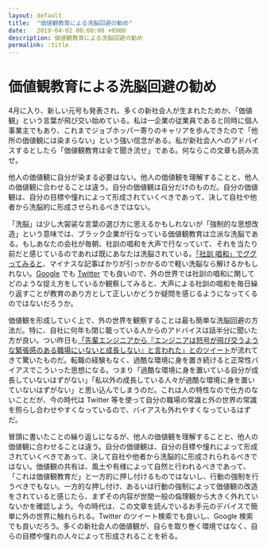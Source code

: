 ```yaml
---
layout: default
title:  "価値観教育による洗脳回避の勧め"
date:   2019-04-02 00:00:00 +0900
description: 価値観教育による洗脳回避の勧め
permalink: :title
---
```


# 価値観教育による洗脳回避の勧め

4月に入り、新しい元号も発表され、多くの新社会人が生まれたためか、「価値観」という言葉が飛び交い始めている。私は一企業の従業員であると同時に個人事業主でもあり、これまでジョブホッパー寄りのキャリアを歩んできたので「他所の価値観には染まらない」という強い信念がある。私が新社会人へのアドバイスするとしたら「価値観教育は全て聞き流せ」である。何ならこの文章も読み流せ。

他人の価値観に自分が染まる必要はない。他人の価値観を理解することと、他人の価値観に合わせることは違う。自分の価値観は自分だけのものだ。自分の価値観は、自分の目標や憧れによって形成されていくべきであって、決して自社や他者から洗脳的に形成させられるべきではない。

「洗脳」は少し大袈裟な言葉の選び方に思えるかもしれないが「強制的な思想改造」という意味では、ブラック企業が行なっている価値観教育は立派な洗脳である。もしあなたの会社が毎朝、社訓の唱和を大声で行なっていて、それを当たり前だと感じているのであれば既にあなたは洗脳されている。[「社訓 唱和」でググってみると](https://www.google.com/search?client=safari&rls=en&q=%E7%A4%BE%E8%A8%93+%E5%94%B1%E5%92%8C&ie=UTF-8&oe=UTF-8)、マイナスな記事ばかりが引っかかるので軽い洗脳なら解けるかもしれない。[Google](https://www.google.com/search?client=safari&rls=en&q=%E7%A4%BE%E8%A8%93+%E5%94%B1%E5%92%8C&ie=UTF-8&oe=UTF-8) でも [Twitter](https://twitter.com/search?f=tweets&vertical=default&q=社訓%20唱和&src=typd) でも良いので、外の世界では社訓の唱和に関してどのような捉え方をしているか観察してみると、大声による社訓の唱和を毎日繰り返すことが教育のあり方として正しいかどうか疑問を感じるようになってくるのではないだろうか。

価値観を形成していく上で、外の世界を観察することは最も簡単な洗脳回避の方法だ。特に、自社に何年も閉じ籠っている人からのアドバイスは話半分に聞いた方が良い。つい昨日も[「先輩エンジニアから『エンジニアは怒号が飛び交うような緊張感のある職場にいないと成長しない』と言われた」とのツイート]((https://twitter.com/riotam4/status/1112235543167815680))が流れてきて驚いたものだ。転職の経験もなく、過酷な環境に身を置き続けると正常性バイアスでこういった思想になる。つまり「過酷な環境に身を置いている自分が成長していないはずがない」「私以外の成長している人々が過酷な環境に身を置いていないはずがない」と思い込んでしまうのだ。これは人の特性なので仕方のないことだが、今の時代は Twitter 等を使って自分の職場の常識と外の世界の常識を照らし合わせやすくなっているので、バイアスも外れやすくなっているはずだ。

冒頭に書いたことの繰り返しになるが、他人の価値観を理解することと、他人の価値観に合わせることは違う。自分の価値観は、自分の目標や憧れによって形成されていくべきであって、決して自社や他者から洗脳的に形成されられるべきではない。価値観の共有は、風土や有様によって自然と行われるべきであって、「これは価値観教育だ」と一方的に押し付けるものではないし、行動の強制を行うべきでもない。一方的な押し付け、あるいは行動の強制によって価値観の改造をされていると感じたら、まずその内容が世間一般の倫理観から大きく外れていないかを確認しよう。今の時代は、この文章を読んでいるお手元のデバイスで簡単に外の世界に触れられる。Twitter のツイート検索でも良いし、Google 検索でも良いだろう。多くの新社会人の価値観が、自らを取り巻く環境ではなく、自らの目標や憧れの人々によって形成されることを祈る。
